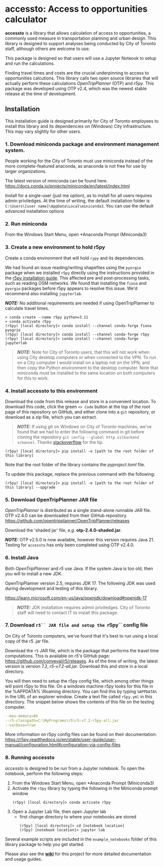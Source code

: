 # accessto: Access to opportunities calculator

**accessto** is a library that allows calculation of access to opportunities, a commonly used measure in transportation planning and urban design. This library is designed to support analyses being conducted by City of Toronto staff, although others are welcome to use.

This package is designed so that users will use a Jupyter Noteook to setup and run the calculations.

Finding travel times and costs are the crucial underpinning to access to opportunities calcutions. This library calls two open source libraries that will actually perform these calculations *OpenTripPlanner* (OTP) and *r5py*. This package was developed using OTP v2.4, which was the newest stable release at the time of development. 


## Installation

This installation guide is designed primarily for City of Toronto employees to install this library and its dependencies on (Windows) City infrastructure. This may vary slightly for other users.

### 1. Download miniconda package and environment management system. 

People working for the City of Toronto must use miniconda instead of the more complete-featured anaconda, as anaconda is not free for use by larger organizations.

The latest version of miniconda can be found here.
https://docs.conda.io/projects/miniconda/en/latest/index.html

Install for a single-user (just me option), as to install for all users requires admin priviledges. At the time of writing, the default installation folder is `C:\Users\[user name]\AppData\Local\miniconda3`. You can use the default advanced installation options

### 2. Run miniconda

From the Windows Start Menu, open *Anaconda Prompt (Miniconda3)

### 3. Create a new environment to hold r5py

Create a conda environment that will hold `rypy` and its dependencies. 

We had found an issue reading/writing shapefiles using the `pyorgio` package when we installed `r5py` directly using the instructions provided in the [r5py installation guide](https://r5py.readthedocs.io/en/stable/user-guide/installation/installation.html#install-using-mamba-conda). This affected pre and post-processing tasks, such as reading OSM networks. We found that installing the `fiona` and `pyorgio` packages before r5py appears to resolve this issue. We'd recommend also installing `jupyterlab`.

  **_NOTE:_** No additional requirements are needed if using OpenTripPlanner to calculate travel times.


```console
> conda create --name r5py python=3.11
> conda activate r5py
(r5py) [local directory]> conda install --channel conda-forge fiona pyogrio
(r5py) [local directory]> conda install --channel conda-forge r5py
(r5py) [local directory]> conda install --channel conda-forge jupyterlab
```

> **_NOTE:_** Note for City of Toronto users, that this will not work when using City desktop computers or when connected to the VPN. To run on a City computer I would install on a laptop not on the VPN, and then copy the Python environment to the desktop computer. Note that miniconda must be installed to the same location on both computers for this to work.


### 4. Install **accessto** to this environment

Download the code from this release and store in a convenient location. To download this code, click the green `<> Code` button at the top of the root page of this repository on GitHub, and either clone into a `git` repository, or download as a zip file, which you can extract.

> **_NOTE:_** If using git on Windows on City of Toronto machines, we've found that we had to enter the following command in git before cloning the repository `git config --global http.sslbackend schannel`. Thanks [stackoverflow](https://stackoverflow.com/questions/23885449/unable-to-resolve-unable-to-get-local-issuer-certificate-using-git-on-windows) for the tip.

```console
(r5py) [local directory]> pip install -e [path to the root folder of this library]
```
Note that the root folder of the library contains the *pyproject.toml* file.

To update this package, replace the previous command with the following:
```console
(r5py) [local directory]> pip install -e [path to the root folder of this library] --upgrade
```

### 5. Download OpenTripPlanner JAR file

*OpenTripPlanner* is distributed as a single stand-alone runnable JAR file. OTP v2.4.0 can be downloaded from their GitHub repository.
https://github.com/opentripplanner/OpenTripPlanner/releases

Download the 'shaded jar' file, *e.g.* **otp-2.4.0-shaded.jar**.

**_NOTE:_** OTP v2.5.0 is now available, however this version requires Java 21. Testing for `accessto` has only been completed using OTP v2.4.0. 

### 6. Install Java

Both *OpenTripPlanner* and *r5* use Java. If the system Java is too old, then you will to install a new JDK.

OpenTripPlanner version 2.5, requires JDK 17. The following JDK was used during development and testing of 
this library.

https://learn.microsoft.com/en-us/java/openjdk/download#openjdk-17

> **_NOTE:_** JDK installation requires admin priviledges. City of Toronto staff will need to contact IT to install this package. 


### 7. Download `r5`` JAR file and setup the `r5py`` config file

On City of Toronto computers, we've found that it's best to run using a local copy of the r5 .jar file. 

Download the `r5` JAR file, which is the package that performs the travel time computations. This is available on *r5's* GitHub page: https://github.com/conveyal/r5/releases.
As of the time of writing, the latest version is version 7.2, *r5-v7.2-all.jar*.  Download this and store in a local directory.

You will then need to setup the r5py config file, which among other things will point r5py to this file. On a windows machine *r5py* looks for this file in the %APPDATA% \Roaming directory. You can find this by typing 
`%APPDATA%` in the URL of an explorer window. Create a text file called `r5py.yml` in this directiory. The snippet below shows  the contents of this file on the testing computer.

```yaml
--max-memory=8G
--r5-classpath=C:\MyPrograms\r5\r5-v7.2-r5py-all.jar
--verbose=True
```

More information on r5py config files can be found on their documentation:
https://r5py.readthedocs.io/en/stable/user-guide/user-manual/configuration.html#configuration-via-config-files

### 8. Running accessto

*accessto* is designed to be run from a Jupyter notebook. To open the notebook, perform the following steps:

1. From the Windows Start Menu, open *Anaconda Prompt (Miniconda3)
2. Activate the `r5py` library by typing the following in the Miniconda prompt window
    ```console 
    (r5py) [local directory]> conda activate r5py
    ```
3. Open a Jupyter Lab file, then open Jupyter lab
    - first change directory to where your notebooks are stored
        ```console 
        (r5py) [local directory]> cd [notebook location] 
        (r5py) [notebook location]> jupyter lab
        ```

Several example scripts are included in the `example_notebooks` folder of this library package to help you get started.

Please also see the [**wiki**](https://github.com/bryce-sharman/accessto/wiki) for this project for more detailed documentation and usage guides.
